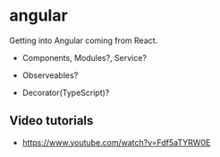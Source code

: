 # angular

Getting into Angular coming from React.


- Components, Modules?, Service?

- Observeables? 

- Decorator(TypeScript)?

## Video tutorials

- https://www.youtube.com/watch?v=Fdf5aTYRW0E
